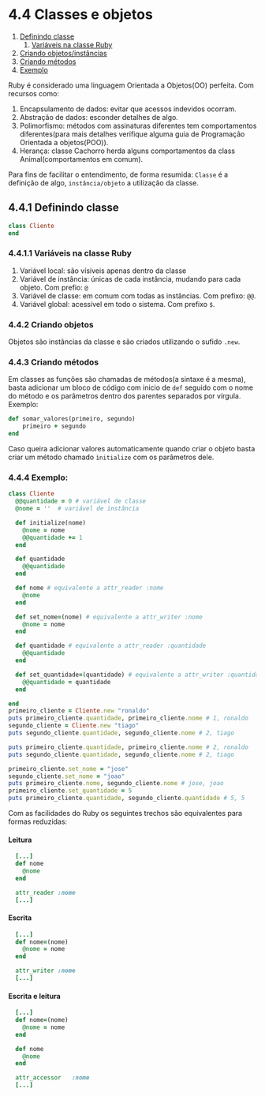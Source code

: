 # 4.4 Classes e objetos

1. [Definindo classe](#441-definindo-classe)
   1. [Variáveis na classe Ruby](#4411-variáveis-na-classe-ruby)
2. [Criando objetos/instâncias](#442-criando-objetos)
3. [Criando métodos](#443-criando-métodos)
4. [Exemplo](#444-exemplo)

Ruby é considerado uma linguagem Orientada a Objetos(OO) perfeita. Com recursos como:

1. Encapsulamento de dados: evitar que acessos indevidos ocorram.
2. Abstração de dados: esconder detalhes de algo.
3. Polimorfismo: métodos com assinaturas diferentes tem comportamentos diferentes(para mais detalhes verifique alguma guia de Programação Orientada a objetos(POO)).
4. Herança: classe Cachorro herda alguns comportamentos da class Animal(comportamentos em comum).

Para fins de facilitar o entendimento, de forma resumida: `Classe` é a definição de algo, `instância/objeto` a utilização da classe.

## 4.4.1 Definindo classe

```ruby
class Cliente
end
```

### 4.4.1.1 Variáveis na classe Ruby

1. Variável local: são vísiveis apenas dentro da classe
2. Variável de instância: únicas de cada instância, mudando para cada objeto. Com prefio: `@`
3. Variável de classe: em comum com todas as instâncias. Com prefixo: `@@`.
4. Variável global: acessível em todo o sistema. Com prefixo `$`.

### 4.4.2 Criando objetos

Objetos são instâncias da classe e são criados utilizando o sufido `.new`.

### 4.4.3 Criando métodos

Em classes as funções são chamadas de métodos(a sintaxe é a mesma), basta adicionar um bloco de código com inicio de `def` seguido com o nome do método e os parâmetros dentro dos parentes separados por vírgula. Exemplo:

```ruby
def somar_valores(primeiro, segundo)
    primeiro + segundo
end
```

Caso queira adicionar valores automaticamente quando criar o objeto basta criar um método chamado `ìnitialize` com os parâmetros dele.

### 4.4.4 Exemplo:

```ruby
class Cliente
  @@quantidade = 0 # variável de classe
  @nome = ''  # variável de instância

  def initialize(nome)
    @nome = nome
    @@quantidade += 1
  end

  def quantidade
    @@quantidade
  end

  def nome # equivalente a attr_reader :nome
    @nome
  end

  def set_nome=(nome) # equivalente a attr_writer :nome
    @nome = nome
  end

  def quantidade # equivalente a attr_reader :quantidade
    @@quantidade
  end

  def set_quantidade=(quantidade) # equivalente a attr_writer :quantidade
    @@quantidade = quantidade
  end

end
primeiro_cliente = Cliente.new "ronaldo"
puts primeiro_cliente.quantidade, primeiro_cliente.nome # 1, ronaldo
segundo_cliente = Cliente.new "tiago"
puts segundo_cliente.quantidade, segundo_cliente.nome # 2, tiago

puts primeiro_cliente.quantidade, primeiro_cliente.nome # 2, ronaldo
puts segundo_cliente.quantidade, segundo_cliente.nome # 2, tiago

primeiro_cliente.set_nome = "jose"
segundo_cliente.set_nome = "joao"
puts primeiro_cliente.nome, segundo_cliente.nome # jose, joao
primeiro_cliente.set_quantidade = 5
puts primeiro_cliente.quantidade, segundo_cliente.quantidade # 5, 5
```

Com as facilidades do Ruby os seguintes trechos são equivalentes para formas reduzidas:

#### Leitura

```ruby
  [...]
  def nome
    @nome
  end
```

```ruby
  attr_reader :nome
  [...]
```

#### Escrita

```ruby
  [...]
  def nome=(nome)
    @nome = nome
  end
```

```ruby
  attr_writer :nome
  [...]
```

#### Escrita e leitura

```ruby
  [...]
  def nome=(nome)
    @nome = nome
  end

  def nome
    @nome
  end

```

```ruby
  attr_accessor   :nome
  [...]
```
